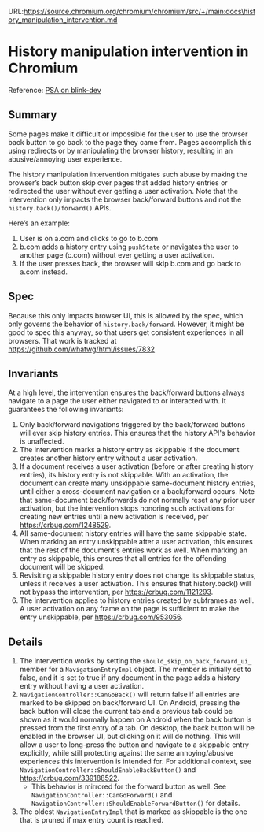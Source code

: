 URL:https://source.chromium.org/chromium/chromium/src/+/main:docs\history_manipulation_intervention.md
# History manipulation intervention in Chromium

Reference: [PSA on blink-dev](https://groups.google.com/a/chromium.org/g/blink-dev/c/T8d4_BRb2xQ/m/WSdOiOFcBAAJ)

## Summary
Some pages make it difficult or impossible for the user to use the browser back
button to go back to the page they came from. Pages accomplish this using
redirects or by manipulating the browser history, resulting in an
abusive/annoying user experience.

The history manipulation intervention mitigates such abuse by making the
browser’s back button skip over pages that added history entries or redirected
the user without ever getting a user activation. Note that the intervention only
impacts the browser back/forward buttons and not the `history.back()/forward()`
APIs.

Here’s an example:
1) User is on a.com and clicks to go to b.com
2) b.com adds a history entry using `pushState` or navigates the user to another
page (c.com) without ever getting a user activation.
3) If the user presses back, the browser will skip b.com and go back to a.com
instead.

## Spec
Because this only impacts browser UI, this is allowed by the spec, which only
governs the behavior of `history.back/forward`.
However, it might be good to spec this anyway, so that users get consistent
experiences in all browsers. That work is tracked at
https://github.com/whatwg/html/issues/7832

## Invariants
At a high level, the intervention ensures the back/forward buttons always
navigate to a page the user either navigated to or interacted with. It
guarantees the following invariants:
1. Only back/forward navigations triggered by the back/forward buttons will ever
   skip history entries. This ensures that the history API's behavior is
   unaffected.
2. The intervention marks a history entry as skippable if the document creates
   another history entry without a user activation.
3. If a document receives a user activation (before or after creating history
   entries), its history entry is not skippable. With an activation, the
   document can create many unskippable same-document history entries, until
   either a cross-document navigation or a back/forward occurs. Note that
   same-document back/forwards do not normally reset any prior user activation,
   but the intervention stops honoring such activations for creating new
   entries until a new activation is received, per https://crbug.com/1248529.
4. All same-document history entries will have the same skippable state. When
   marking an entry unskippable after a user activation, this ensures that the
   rest of the document's entries work as well. When marking an entry as
   skippable, this ensures that all entries for the offending document will be
   skipped.
5. Revisiting a skippable history entry does not change its skippable status,
   unless it receives a user activation. This ensures that history.back() will
   not bypass the intervention, per https://crbug.com/1121293.
6. The intervention applies to history entries created by subframes as well. A
   user activation on any frame on the page is sufficient to make the entry
   unskippable, per https://crbug.com/953056.

## Details
1. The intervention works by setting the `should_skip_on_back_forward_ui_`
   member for a `NavigationEntryImpl` object. The member is initially set to
   false, and it is set to true if any document in the page adds a history entry
   without having a user activation.
2. `NavigationController::CanGoBack()` will return false if all entries are
   marked to be skipped on back/forward UI. On Android, pressing the back button
   will close the current tab and a previous tab could be shown as it would
   normally happen on Android when the back button is pressed from the first
   entry of a tab. On desktop, the back button will be enabled in the browser
   UI, but clicking on it will do nothing. This will allow a user to long-press
   the button and navigate to a skippable entry explicitly, while still
   protecting against the same annoying/abusive experiences this intervention is
   intended for. For additional context, see
   `NavigationController::ShouldEnableBackButton()` and https://crbug.com/339188522.
     * This behavior is mirrored for the forward button as well. See
      `NavigationController::CanGoForward()` and
      `NavigationController::ShouldEnableForwardButton()` for details.
3. The oldest `NavigationEntryImpl` that is marked as skippable is the one
   that is pruned if max entry count is reached.
